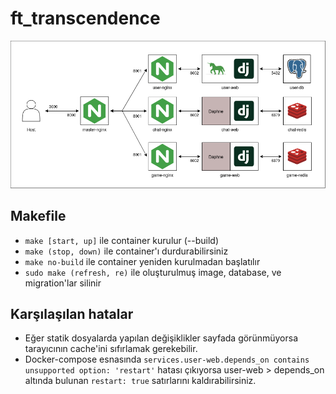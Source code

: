 # ft_transcendence
![Docker-compose schema](/assets/images/ft_transcendence_schema.png "ft_transcendence schema")

## Makefile
- `make [start, up]` ile container kurulur (--build)
- `make (stop, down)` ile container'ı durdurabilirsiniz
- `make no-build` ile container yeniden kurulmadan başlatılır
- `sudo make (refresh, re)` ile oluşturulmuş image, database, ve migration'lar silinir

## Karşılaşılan hatalar
- Eğer statik dosyalarda yapılan değişiklikler sayfada görünmüyorsa tarayıcının cache'ini sıfırlamak gerekebilir.
- Docker-compose esnasında `services.user-web.depends_on contains unsupported option: 'restart'` hatası çıkıyorsa user-web > depends_on altında bulunan `restart: true` satırlarını kaldırabilirsiniz.
